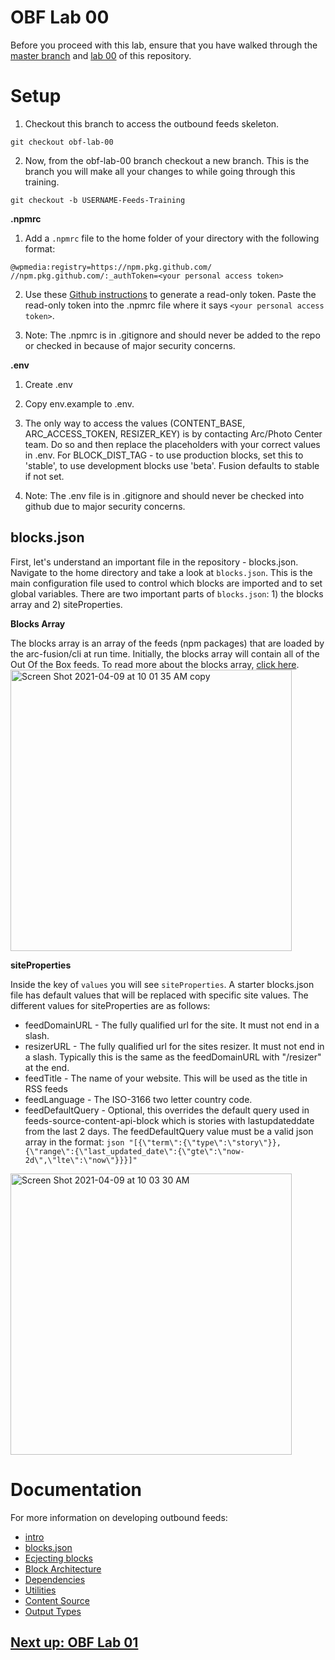 # OBF Lab 00

Before you proceed with this lab, ensure that you have walked through the [master branch](https://github.com/wapopartners/Fusion-Training-User-Stories/tree/master) and [lab 00](https://github.com/wapopartners/Fusion-Training-User-Stories/tree/lab-00) of this repository.

# Setup

1. Checkout this branch to access the outbound feeds skeleton.
```
git checkout obf-lab-00
```
2. Now, from the obf-lab-00 branch checkout a new branch. This is the branch you will make all your changes to while going through this training.
```
git checkout -b USERNAME-Feeds-Training
```

**.npmrc**

1. Add a `.npmrc` file to the home folder of your directory with the following format:
```
@wpmedia:registry=https://npm.pkg.github.com/
//npm.pkg.github.com/:_authToken=<your personal access token>
```

2. Use these [Github instructions]( https://docs.github.com/en/github/authenticating-to-github/creating-a-personal-access-token) to generate a read-only token. Paste the read-only token into the .npmrc file where it says `<your personal access token>`. 

3. Note: The .npmrc is in .gitignore and should never be added to the repo or checked in because of major security concerns. 

**.env**

1. Create .env

2. Copy env.example to .env.

3. The only way to access the values (CONTENT_BASE, ARC_ACCESS_TOKEN, RESIZER_KEY) is by contacting Arc/Photo Center team. Do so and then replace the placeholders with your correct values in .env. For BLOCK_DIST_TAG - to use production blocks, set this to 'stable', to use development blocks use 'beta'. Fusion defaults to stable if not set.

4. Note: The .env file is in .gitignore and should never be checked into github due to major security concerns.

## blocks.json

First, let's understand an important file in the repository - blocks.json. Navigate to the home directory and take a look at `blocks.json`. This is the main configuration file used to control which blocks are imported and to set global variables. There are two important parts of `blocks.json`: 1) the blocks array and 2) siteProperties. 

**Blocks Array**

The blocks array is an array of the feeds (npm packages) that are loaded by the arc-fusion/cli at run time. Initially, the blocks array will contain all of the Out Of the Box feeds. To read more about the blocks array, [click here]( https://redirector.arcpublishing.com/alc/arc-products/arcio/user-docs/blocksjson/#blocks-configs).
<img width="450" alt="Screen Shot 2021-04-09 at 10 01 35 AM copy" src="https://user-images.githubusercontent.com/39777478/114422114-fc3fe900-9b83-11eb-98c4-db9a4282ee50.png">

**siteProperties**

Inside the key of `values` you will see `siteProperties`. A starter blocks.json file has default values that will be replaced with specific site values. The different values for siteProperties are as follows: 

-	feedDomainURL - The fully qualified url for the site. It must not end in a slash.
-	resizerURL - The fully qualified url for the sites resizer. It must not end in a slash. Typically this is the same as the feedDomainURL with "/resizer" at the end.
-	feedTitle - The name of your website. This will be used as the title in RSS feeds
-	feedLanguage - The ISO-3166 two letter country code.
-	feedDefaultQuery - Optional, this overrides the default query used in feeds-source-content-api-block which is stories with lastupdateddate from the last 2 days. The feedDefaultQuery value must be a valid json array in the format: 
```json "[{\"term\":{\"type\":\"story\"}},{\"range\":{\"last_updated_date\":{\"gte\":\"now-2d\",\"lte\":\"now\"}}}]"```

<img width="450" alt="Screen Shot 2021-04-09 at 10 03 30 AM" src="https://user-images.githubusercontent.com/39777478/114422897-ab7cc000-9b84-11eb-89f4-6c61cc953671.png">

# Documentation
For more information on developing outbound feeds:

- [intro](https://redirector.arcpublishing.com/alc/arc-products/arcio/user-docs/outbound-feeds-custom-block-development/)
- [blocks.json](https://redirector.arcpublishing.com/alc/arc-products/arcio/user-docs/blocksjson/)
- [Ecjecting blocks](https://redirector.arcpublishing.com/alc/arc-products/arcio/user-docs/ejecting-a-block/)
- [Block Architecture](https://redirector.arcpublishing.com/alc/arc-products/arcio/user-docs/feature-blocks-architecture/)
- [Dependencies](https://redirector.arcpublishing.com/alc/arc-products/arcio/user-docs/dependencies/)
- [Utilities](https://redirector.arcpublishing.com/alc/arc-products/arcio/user-docs/outbound-feeds-development-utilities/)
- [Content Source](https://redirector.arcpublishing.com/alc/arc-products/arcio/user-docs/outbound-feeds-development-content-source/)
- [Output Types](https://redirector.arcpublishing.com/alc/arc-products/arcio/user-docs/outbound-feeds-development-output-types/)


## [Next up: OBF Lab 01](https://github.com/wapopartners/Fusion-Training-User-Stories/tree/obf-lab-01)
